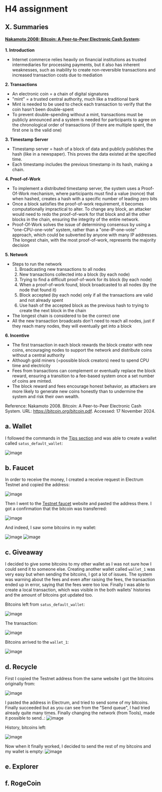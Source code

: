 # H4 assignment

## X. Summaries

#### **[Nakamoto 2008: Bitcoin: A Peer-to-Peer Electronic Cash System](https://bitcoin.org/bitcoin.pdf):**

**1. Introduction**

- Internet commerce relies heavily on financial institutions as trusted intermediaries for processing payments, but it also has inherent weaknesses, such as inability to create non-reversible transactions and increased transaction costs due to mediation

**2. Transactions**

- An electronic coin = a chain of digital signatures
- "mint" = a trusted central authority, much like a traditional bank
- Mint is needed to be used to check each transaction to verify that the coin hasn't been double-spent
- To prevent double-spending without a mint, transactions must be publicly announced and a system is needed for participants to agree on the chronological order of transactions (if there are multiple spent, the first one is the valid one)

**3. Timestamp Server**

- Timestamp server = hash of a block of data and publicly publishes the hash (like in a newspaper). This proves the data existed at the specified time.
- Each timestamp includes the previous timestamp in its hash, making a chain.

**4. Proof-of-Work**

- To implement a distributed timestamp server, the system uses a Proof-Of-Work mechanism, where participants must find a value (nonce) that when hashed, creates a hash with a specific number of leading zero bits
- Once a block satisfies the proof-of-work requirement, it becomes computationally impractical to alter. To change any block, an attacker would need to redo the proof-of-work for that block and all the other blocks in the chain, ensuring the integrity of the entire network.
- Proof-Of-Work solves the issue of determining consensus by using a "one-CPU-one-vote" system, rather than a "one-IP-one-vote" approach, which could be subverted by anyone with many IP addresses. The longest chain, with the most proof-of-work, represents the majority decision

**5. Network**

- Steps to run the network
  1. Broadcasting new transactions to all nodes
  2. New transactions collected into a block (by each node)
  3. Trying to find a difficult proof-of-work for its block (by each node)
  4. When a proof-of-work found, block broadcasted to all nodes (by the node that found it)
  5. Block accepted (by each node) only if all the transactions are valid and not already spent
  6. Use hash of the accepted block as the previous hash to trying to create the next block in the chain
- The longest chain is considered to be the correct one
- All the new transaction broadcasts don't need to reach all nodes, just if they reach many nodes, they will eventually get into a block

**6. Incentive**

- The first transaction in each block rewards the block creator with new coins, encouraging nodes to support the network and distribute coins without a central authority
- Although gold miners (=possible block creators) need to spend CPU time and electricity
- Fees from transactions can complement or eventually replace the block reward, ensuring a transition to a fee-based system once a set number of coins are minted.
- The block reward and fees encourage honest behavior, as attackers are more likely to generate new coins honestly than to undermine the system and risk their own wealth.

Reference: Nakamoto 2008. Bitcoin: A Peer-to-Peer Electronic Cash System. URL: https://bitcoin.org/bitcoin.pdf. Accessed: 17 November 2024.

## a. Wallet

I followed the commands in the [Tips section](https://terokarvinen.com/trust-to-blockchain/#homework) and was able to create a wallet called `satus_default_wallet`:

![image](https://github.com/user-attachments/assets/17a44bba-bc68-4931-9150-617f91838e1c)

## b. Faucet

In order to receive the money, I created a receive request in Electrum Testnet and copied the address:

![image](https://github.com/user-attachments/assets/a4bcd995-030d-4957-bac2-21dbb9e32dc2)

Then I went to the [Testnet faucet](https://coinfaucet.eu/en/btc-testnet/) website and pasted the address there. I got a confirmation that the bitcoin was transferred:

![image](https://github.com/user-attachments/assets/e6e14377-24ed-4616-a6ad-b02c11045b2d)

And indeed, I saw some bitcoins in my wallet:

![image](https://github.com/user-attachments/assets/b9c3a524-78c4-4a3a-8ab2-60329bb5118a)
![image](https://github.com/user-attachments/assets/8b7d19ff-276a-4a4f-9031-2eba7101ae9a)

## c. Giveaway

I decided to give some bitcoins to my other wallet as I was not sure how I could send it to someone else. Creating another wallet called `wallet_1` was very easy but when sending the bitcoins, I got a lot of issues. The system was warning about the fees and even after raising the fees, the transaction ended up in error, saying that the fees were too low. Finally I was able to create a local transaction, which was visible in the both wallets' histories and the amount of bitcoins got updated too.

Bitcoins left from `satus_default_wallet`:

![image](https://github.com/user-attachments/assets/65de34c2-5d3b-4d66-a865-9d2d2894f718)

The transaction:

![image](https://github.com/user-attachments/assets/f8041aa3-8f12-4098-a5b5-a4d028d0a6d3)

Bitcoins arrived to the `wallet_1`:

![image](https://github.com/user-attachments/assets/15c3657b-fd97-495e-927f-48975823a62e)

## d. Recycle

First I copied the Testnet address from the same website I got the bitcoins originally from:

![image](https://github.com/user-attachments/assets/7d1d9d54-825c-4e81-ae65-c24a98a94550)

I pasted the address in Electrum, and tried to send some of my bitcoins. Finally succeeded but as you can see from the "Send queue", I had tried already quite many times. Finally changing the network (from Tools), made it possible to send..:
![image](https://github.com/user-attachments/assets/a2873ffd-f5f2-473e-9ae6-109d8f5e5d3d)

History, bitcoins left:

![image](https://github.com/user-attachments/assets/2a25bafb-c463-44b6-a1ff-4d6699266bb5)

Now when it finally worked, I decided to send the rest of my bitcoins and my wallet is empty:
![image](https://github.com/user-attachments/assets/1ea843b2-2ac0-4141-8d19-bf4deb5edd98)

## e. Explorer

## f. RogeCoin
